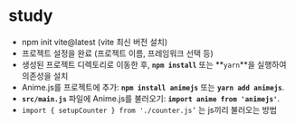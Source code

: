 # study
- npm init vite@latest (vite 최신 버전 설치)
- 프로젝트 설정을 완료 (프로젝트 이름, 프레임워크 선택 등)
- 생성된 프로젝트 디렉토리로 이동한 후, **`npm install`** 또는 **`yarn`**을 실행하여 의존성을 설치
- Anime.js를 프로젝트에 추가: **`npm install animejs`** 또는 **`yarn add animejs`**.
- **`src/main.js`** 파일에 Anime.js를 불러오기: **`import anime from 'animejs'`**.
- `import { setupCounter } from './counter.js’` 는 js끼리 불러오는 방법

